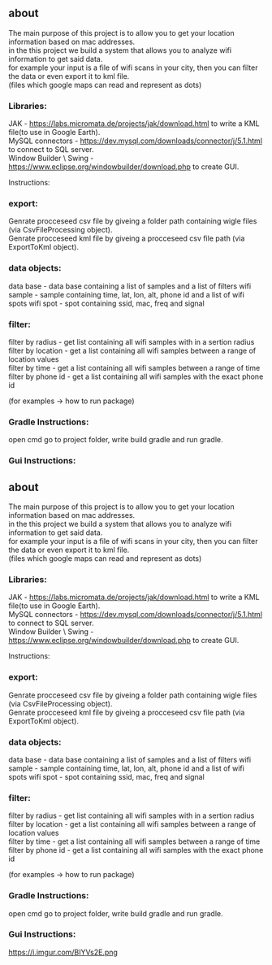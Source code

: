 ## about
The main purpose of this project is to allow you to get your location information based on mac addresses.<br>
in the this project we build a system that allows you to analyze wifi information to get said data.<br>
for example your input is a file of wifi scans in your city, then you can filter the data or even export it to kml file.<br>
(files which google maps can read and represent as dots)<br>

### Libraries:<br>
JAK - https://labs.micromata.de/projects/jak/download.html to write a KML file(to use in Google Earth).<br>
MySQL connectors - https://dev.mysql.com/downloads/connector/j/5.1.html to connect to SQL server.<br>
Window Builder \ Swing - https://www.eclipse.org/windowbuilder/download.php to create GUI.<br>

Instructions:<br>

### export:<br>

Genrate procceseed csv file by giveing a folder path containing wigle files (via CsvFileProcessing object).<br>
Genrate procceseed kml file by giveing a procceseed csv file path (via ExportToKml object).<br>

### data objects:<br>
data base - data base containing a list of samples and a list of filters wifi sample - sample containing time, lat, lon, alt, phone id and a list of wifi spots wifi spot - spot containing ssid, mac, freq and signal<br>

### filter:<br>
filter by radius - get list containing all wifi samples with in a sertion radius<br>
filter by location - get a list containing all wifi samples between a range of location values<br>
filter by time - get a list containing all wifi samples between a range of time<br>
filter by phone id - get a list containing all wifi samples with the exact phone id<br>

(for examples -> how to run package)

### Gradle Instructions:<br>
open cmd go to project folder, write build gradle and run gradle.<br>

### Gui Instructions:<br>

## about
The main purpose of this project is to allow you to get your location information based on mac addresses.<br>
in the this project we build a system that allows you to analyze wifi information to get said data.<br>
for example your input is a file of wifi scans in your city, then you can filter the data or even export it to kml file.<br>
(files which google maps can read and represent as dots)<br>

### Libraries:<br>
JAK - https://labs.micromata.de/projects/jak/download.html to write a KML file(to use in Google Earth).<br>
MySQL connectors - https://dev.mysql.com/downloads/connector/j/5.1.html to connect to SQL server.<br>
Window Builder \ Swing - https://www.eclipse.org/windowbuilder/download.php to create GUI.<br>

Instructions:<br>

### export:<br>

Genrate procceseed csv file by giveing a folder path containing wigle files (via CsvFileProcessing object).<br>
Genrate procceseed kml file by giveing a procceseed csv file path (via ExportToKml object).<br>

### data objects:<br>
data base - data base containing a list of samples and a list of filters wifi sample - sample containing time, lat, lon, alt, phone id and a list of wifi spots wifi spot - spot containing ssid, mac, freq and signal<br>

### filter:<br>
filter by radius - get list containing all wifi samples with in a sertion radius<br>
filter by location - get a list containing all wifi samples between a range of location values<br>
filter by time - get a list containing all wifi samples between a range of time<br>
filter by phone id - get a list containing all wifi samples with the exact phone id<br>

(for examples -> how to run package)

### Gradle Instructions:<br>
open cmd go to project folder, write build gradle and run gradle.<br>

### Gui Instructions:<br>

https://i.imgur.com/BIYVs2E.png
